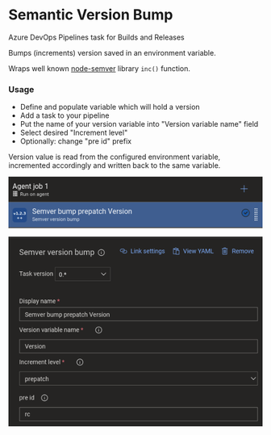# Semantic Version Bump 
Azure DevOps Pipelines task for Builds and Releases

Bumps (increments) version saved in an environment variable.

Wraps well known [node-semver](https://github.com/npm/node-semver) library `inc()` function.

### Usage
* Define and populate variable which will hold a version
* Add a task to your pipeline
* Put the name of your version variable into "Version variable name" field
* Select desired "Increment level"
* Optionally: change "pre id" prefix

Version value is read from the configured environment variable, incremented accordingly and written back to the same variable.

![Task in a pipeline](screenshots/screenshot3.png)

![Configuration](screenshots/screenshot2.png)
